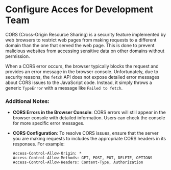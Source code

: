 # Configure Acces for Development Team

CORS (Cross-Origin Resource Sharing) is a security feature implemented by web browsers to restrict web pages from making requests to a different domain than the one that served the web page. This is done to prevent malicious websites from accessing sensitive data on other domains without permission.

When a CORS error occurs, the browser typically blocks the request and provides an error message in the browser console. Unfortunately, due to security reasons, the `fetch` API does not expose detailed error messages about CORS issues to the JavaScript code. Instead, it simply throws a generic `TypeError` with a message like `Failed to fetch`.

### Additional Notes:

- **CORS Errors in the Browser Console**: CORS errors will still appear in the browser console with detailed information. Users can check the console for more specific error messages.
- **CORS Configuration**: To resolve CORS issues, ensure that the server you are making requests to includes the appropriate CORS headers in its responses. For example:

  ```http
  Access-Control-Allow-Origin: *
  Access-Control-Allow-Methods: GET, POST, PUT, DELETE, OPTIONS
  Access-Control-Allow-Headers: Content-Type, Authorization
  ```